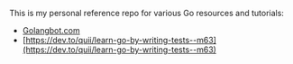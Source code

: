 This is my personal reference repo for various Go resources and tutorials:
* [Golangbot.com](https://golangbot.com/learn-golang-series/)
* [https://dev.to/quii/learn-go-by-writing-tests--m63](https://dev.to/quii/learn-go-by-writing-tests--m63)

